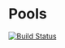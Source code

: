 # Pools

[![Build Status](https://github.com/AbrJA/Pools.jl/workflows/CI/badge.svg)](https://github.com/AbrJA/Pools.jl/actions)

